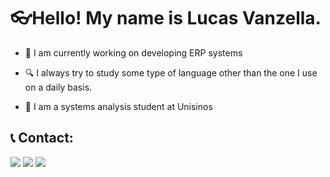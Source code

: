 #  👓Hello! My name is Lucas Vanzella.


- 🔭 I am currently working on developing ERP systems
  
- 🔍 I always try to study some type of language other than the one I use on a daily basis.

- 📖 I am a systems analysis student at Unisinos
  
## 📞 Contact:
<div>
<a href="https://www.instagram.com/lucasv_k/" target="_blank"><img loading="lazy" src="https://img.shields.io/badge/-Instagram-%23E4405F?style=for-the-badge&logo=instagram&logoColor=white" target="_blank"></a>
<a href = "mailto:lucasvanzellap2@gmail.com"><img loading="lazy" src="https://img.shields.io/badge/Gmail-D14836?style=for-the-badge&logo=gmail&logoColor=white" target="_blank"></a>
<a href="https://www.linkedin.com/in/lucas-vanzella-192995248/" target="_blank"><img loading="lazy" src="https://img.shields.io/badge/-LinkedIn-%230077B5?style=for-the-badge&logo=linkedin&logoColor=white" target="_blank"></a>   
</div>
